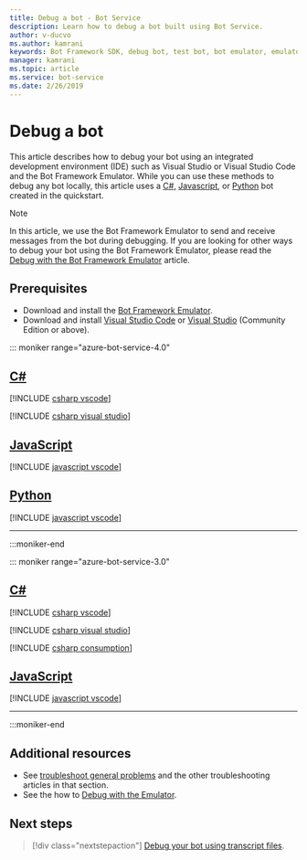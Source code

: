```yaml
---
title: Debug a bot - Bot Service
description: Learn how to debug a bot built using Bot Service.
author: v-ducvo
ms.author: kamrani
keywords: Bot Framework SDK, debug bot, test bot, bot emulator, emulator
manager: kamrani
ms.topic: article
ms.service: bot-service
ms.date: 2/26/2019
---
```


# Debug a bot

This article describes how to debug your bot using an integrated development environment (IDE) such as Visual Studio or Visual Studio Code and the Bot Framework Emulator. While you can use these methods to debug any bot locally, this article uses a [C#](~/dotnet/bot-builder-dotnet-sdk-quickstart.md), [Javascript](~/javascript/bot-builder-javascript-quickstart.md), or [Python](~/python/bot-builder-python-quickstart.md) bot created in the quickstart.

> [!NOTE]
> In this article, we use the Bot Framework Emulator to send and receive messages from the bot during debugging. If you are looking for other ways to debug your bot using the Bot Framework Emulator, please read the [Debug with the Bot Framework Emulator](https://docs.microsoft.com/azure/bot-service/bot-service-debug-emulator) article.

## Prerequisites

- Download and install the [Bot Framework Emulator](https://aka.ms/Emulator-wiki-getting-started).
- Download and install [Visual Studio Code](https://code.visualstudio.com) or [Visual Studio](https://www.visualstudio.com/downloads) (Community Edition or above).

<!-- ### Debug a JavaScript bot using command-line and emulator

To run a JavaScript bot using the command line and testing the bot with the emulator, do the following:
1. From the command line, change directory to your bot project directory.
1. Start the bot by running the command **node app.js**.
1. Start the emulator and connect to the bot's endpoint (e.g.: **http://localhost:3978/api/messages**). If this is the first time you are running
the bot then click **File > New Bot** and follow the instructions on screen. Otherwise, click **File > Open Bot** to open an existing bot.
Since this bot is running locally on your computer, you can leave the **MicrosoftAppId** and **MicrosoftAppPassword** fields blank.
For more information, see [Debug with the Emulator](bot-service-debug-emulator.md).
1. From the emulator, send your bot a message (e.g.: send the message "Hi").
1. Use the **Inspector** and **Log** panels on the right side of the emulator window to debug your bot. For example, clicking on any of the messages bubble (e.g.: the "Hi" message bubble in the screenshot below) will show you the detail of that message in the **Inspector** panel. You can use it to view requests and responses as messages are exchanged between the emulator and the bot. Alternatively, you can click on any of the linked text in the **Log** panel to view the details in the **Inspector** panel.

   ![Inspector panel on the Emulator](~/media/bot-service-debug-bot/emulator_inspector.png) -->


::: moniker range="azure-bot-service-4.0"

## [C#](#tab/csharp)

[!INCLUDE [csharp vscode](../articles/includes/bot-service-debug-bot/csharp-vscode.md)]

[!INCLUDE [csharp visual studio](../articles/includes/bot-service-debug-bot/csharp-vs.md)]

## [JavaScript](#tab/javascript)

[!INCLUDE [javascript vscode](../articles/includes/bot-service-debug-bot/js-vscode.md)]

## [Python](#tab/python)

[!INCLUDE [javascript vscode](../articles/includes/bot-service-debug-bot/python-vscode.md)]

---

:::moniker-end

::: moniker range="azure-bot-service-3.0"

## [C#](#tab/csharp)

[!INCLUDE [csharp vscode](../articles/includes/bot-service-debug-bot/csharp-vscode.md)]

[!INCLUDE [csharp visual studio](../articles/includes/bot-service-debug-bot/csharp-vs.md)]

[!INCLUDE [csharp consumption](../articles/includes/bot-service-debug-bot/csharp-vscode.md)]

## [JavaScript](#tab/javascript)

[!INCLUDE [javascript vscode](../articles/includes/bot-service-debug-bot/js-vscode.md)]

---

:::moniker-end

## Additional resources

- See [troubleshoot general problems](bot-service-troubleshoot-bot-configuration.md) and the other troubleshooting articles in that section.
- See the how to [Debug with the Emulator](bot-service-debug-emulator.md).

## Next steps

> [!div class="nextstepaction"]
> [Debug your bot using transcript files](v4sdk/bot-builder-debug-transcript.md).

